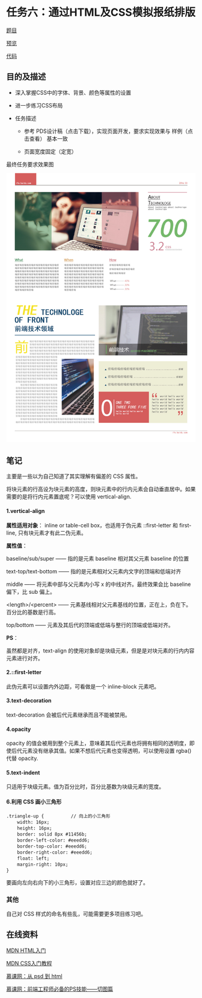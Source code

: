 # 任务六：通过HTML及CSS模拟报纸排版

[题目](http://ife.baidu.com/course/detail/id/99)

[预览](https://theaao.github.io/baidu_ife_tasks/xiaowei_academy/task6/task6_index.html)

[代码](https://github.com/TheaAo/baidu_ife_tasks/blob/master/xiaowei_academy/task6)

## 目的及描述


- 深入掌握CSS中的字体、背景、颜色等属性的设置

- 进一步练习CSS布局

- 任务描述

    + 参考 PDS设计稿（点击下载），实现页面开发，要求实现效果与 样例（点击查看） 基本一致

    + 页面宽度固定（定宽）

最终任务要求效果图

![报纸排版效果图](images/task_1_6_2.jpg)

## 笔记

主要是一些以为自己知道了其实理解有偏差的 CSS 属性。

将块元素的行高设为块元素的高度，则块元素中的行内元素会自动垂直居中。如果需要的是将行内元素置底呢？可以使用 vertical-align.

#### 1.vertical-align

**属性适用对象**： inline or table-cell box，也适用于伪元素 ::first-letter 和 first-line, 只有块元素才有此二伪元素。

**属性值**：

baseline/sub/super —— 指的是元素 baseline 相对其父元素 baseline 的位置

text-top/text-bottom —— 指的是元素相对父元素内文字的顶端和低端对齐

middle —— 将元素中部与父元素内小写 x 的中线对齐。最终效果会比 baseline 偏下，比 sub 偏上。

\<length\>/\<percent\> —— 元素基线相对父元素基线的位置，正在上，负在下。百分比的基数是行高。

top/bottom —— 元素及其后代的顶端或低端与整行的顶端或低端对齐。

**PS**：

虽然都是对齐，text-align 的使用对象却是块级元素，但是是对块元素的行内内容元素进行对齐。

#### 2.::first-letter 

此伪元素可以设置内外边距，可看做是一个 inline-block 元素吧。

#### 3.text-decoration

text-decoration 会被后代元素继承而且不能被禁用。

#### 4.opacity

opacity 的值会被用到整个元素上，意味着其后代元素也将拥有相同的透明度，即使后代元素没有继承其值。如果不想后代元素也变得透明，可以使用设置 rgba() 代替 opacity.

#### 5.text-indent 

只适用于块级元素。值为百分比时，百分比基数为块级元素的宽度。

#### 6.利用 CSS 画小三角形

    .triangle-up {          // 向上的小三角形
        width: 16px;
        height: 16px;
        border: solid 8px #11456b;
        border-left-color: #eeedd6;
        border-top-color: #eeedd6;
        border-right-color: #eeedd6;
        float: left;
        margin-right: 10px;
    }

要画向左向右向下的小三角形，设置对应三边的颜色就好了。

### 其他

自己对 CSS 样式的命名有些乱，可能需要更多项目练习吧。

## 在线资料

[MDN HTML入门](https://developer.mozilla.org/zh-CN/docs/Web/Guide/HTML/Introduction)

[MDN CSS入门教程](https://developer.mozilla.org/zh-CN/docs/Web/Guide/CSS/Getting_started)

[慕课网：从 psd 到 html](http://www.imooc.com/learn/668)

[慕课网：前端工程师必备的PS技能——切图篇](http://www.imooc.com/learn/506)

